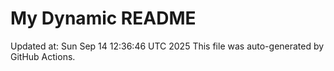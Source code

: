 # My Dynamic README
Updated at: Sun Sep 14 12:36:46 UTC 2025
This file was auto-generated by GitHub Actions.
